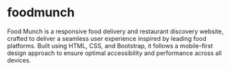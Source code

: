 # foodmunch
Food Munch is a responsive food delivery and restaurant discovery website, crafted to deliver a seamless user experience inspired by leading food platforms. Built using HTML, CSS, and Bootstrap, it follows a mobile-first design approach to ensure optimal accessibility and performance across all devices.
